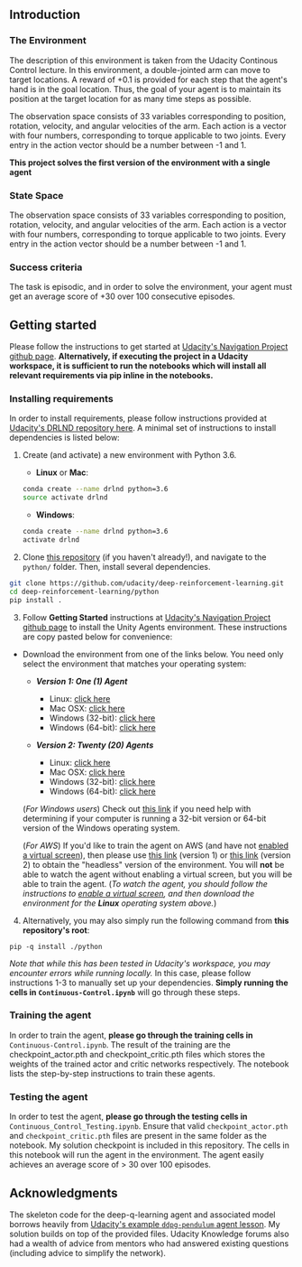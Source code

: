  ## Introduction
 ### The Environment
The description of this environment is taken from the Udacity Continous Control lecture. In this environment, a double-jointed arm can move to target locations. A reward of +0.1 is provided for each step that the agent's hand is in the goal location. Thus, the goal of your agent is to maintain its position at the target location for as many time steps as possible.

The observation space consists of 33 variables corresponding to position, rotation, velocity, and angular velocities of the arm. Each action is a vector with four numbers, corresponding to torque applicable to two joints. Every entry in the action vector should be a number between -1 and 1.

**This project solves the first version of the environment with a single agent**



### State Space
The observation space consists of 33 variables corresponding to position, rotation, velocity, and angular velocities of the arm. Each action is a vector with four numbers, corresponding to torque applicable to two joints. Every entry in the action vector should be a number between -1 and 1.


### Success criteria
The task is episodic, and in order to solve the environment, your agent must get an average score of +30 over 100 consecutive episodes.

## Getting started
Please follow the instructions to get started at [Udacity's Navigation Project github page](https://github.com/udacity/deep-reinforcement-learning/tree/master/p2_continuous-control). **Alternatively, if executing the project in a Udacity workspace, it is sufficient to run the notebooks which will install all relevant requirements via pip inline in the notebooks.**

### Installing requirements
In order to install requirements, please follow instructions provided at [Udacity's DRLND repository here](https://github.com/udacity/deep-reinforcement-learning#dependencies). A minimal set of instructions to install dependencies is listed below:

1. Create (and activate) a new environment with Python 3.6.

	- __Linux__ or __Mac__: 
	```bash
	conda create --name drlnd python=3.6
	source activate drlnd
	```
	- __Windows__: 
	```bash
	conda create --name drlnd python=3.6 
	activate drlnd
	```
	
2. Clone [this repository](https://github.com/udacity/deep-reinforcement-learning) (if you haven't already!), and navigate to the `python/` folder.  Then, install several dependencies.
```bash
git clone https://github.com/udacity/deep-reinforcement-learning.git
cd deep-reinforcement-learning/python
pip install .
```
3. Follow **Getting Started** instructions at [Udacity's Navigation Project github page](https://github.com/udacity/deep-reinforcement-learning/tree/master/p2_continuous-control) to install the Unity Agents environment. These instructions are copy pasted below for convenience:
-  Download the environment from one of the links below.  You need only select the environment that matches your operating system:

    - **_Version 1: One (1) Agent_**
        - Linux: [click here](https://s3-us-west-1.amazonaws.com/udacity-drlnd/P2/Reacher/one_agent/Reacher_Linux.zip)
        - Mac OSX: [click here](https://s3-us-west-1.amazonaws.com/udacity-drlnd/P2/Reacher/one_agent/Reacher.app.zip)
        - Windows (32-bit): [click here](https://s3-us-west-1.amazonaws.com/udacity-drlnd/P2/Reacher/one_agent/Reacher_Windows_x86.zip)
        - Windows (64-bit): [click here](https://s3-us-west-1.amazonaws.com/udacity-drlnd/P2/Reacher/one_agent/Reacher_Windows_x86_64.zip)

    - **_Version 2: Twenty (20) Agents_**
        - Linux: [click here](https://s3-us-west-1.amazonaws.com/udacity-drlnd/P2/Reacher/Reacher_Linux.zip)
        - Mac OSX: [click here](https://s3-us-west-1.amazonaws.com/udacity-drlnd/P2/Reacher/Reacher.app.zip)
        - Windows (32-bit): [click here](https://s3-us-west-1.amazonaws.com/udacity-drlnd/P2/Reacher/Reacher_Windows_x86.zip)
        - Windows (64-bit): [click here](https://s3-us-west-1.amazonaws.com/udacity-drlnd/P2/Reacher/Reacher_Windows_x86_64.zip)
    
    (_For Windows users_) Check out [this link](https://support.microsoft.com/en-us/help/827218/how-to-determine-whether-a-computer-is-running-a-32-bit-version-or-64) if you need help with determining if your computer is running a 32-bit version or 64-bit version of the Windows operating system.

    (_For AWS_) If you'd like to train the agent on AWS (and have not [enabled a virtual screen](https://github.com/Unity-Technologies/ml-agents/blob/master/docs/Training-on-Amazon-Web-Service.md)), then please use [this link](https://s3-us-west-1.amazonaws.com/udacity-drlnd/P2/Reacher/one_agent/Reacher_Linux_NoVis.zip) (version 1) or [this link](https://s3-us-west-1.amazonaws.com/udacity-drlnd/P2/Reacher/Reacher_Linux_NoVis.zip) (version 2) to obtain the "headless" version of the environment.  You will **not** be able to watch the agent without enabling a virtual screen, but you will be able to train the agent.  (_To watch the agent, you should follow the instructions to [enable a virtual screen](https://github.com/Unity-Technologies/ml-agents/blob/master/docs/Training-on-Amazon-Web-Service.md), and then download the environment for the **Linux** operating system above._)
   
4. Alternatively, you may also simply run the following command from **this repository's root**:
```
pip -q install ./python
```
_Note that while this has been tested in Udacity's workspace, you may encounter errors while running locally._ In this case, please follow instructions 1-3 to manually set up your dependencies. **Simply running the cells in ```Continuous-Control.ipynb```** will go through these steps.

### Training the agent
In order to train the agent, **please go through the training cells in** ```Continuous-Control.ipynb```. The result of the training are the checkpoint_actor.pth and checkpoint_critic.pth files which stores the weights of the trained actor and critic networks respectively. The notebook lists the step-by-step instructions to train these agents.

### Testing the agent
In order to test the agent, **please go through the testing cells in** ```Continuous_Control_Testing.ipynb```. Ensure that valid ```checkpoint_actor.pth``` and ```checkpoint_critic.pth``` files are present in the same folder as the notebook. My solution checkpoint is included in this repository. The cells in this notebook will run the agent in the environment. The agent easily achieves an average score of > 30 over 100 episodes. 

## Acknowledgments
The skeleton code for the deep-q-learning agent and associated model borrows heavily from [Udacity's example ```ddpg-pendulum``` agent lesson](https://github.com/udacity/deep-reinforcement-learning/tree/master/ddpg-pendulum). My solution builds on top of the provided files. Udacity Knowledge forums also had a wealth of advice from mentors who had answered existing questions (including advice to simplify the network).
